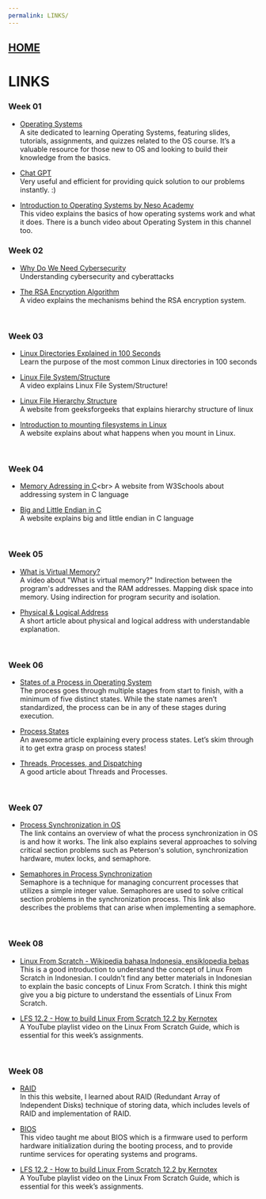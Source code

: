 ```yaml
---
permalink: LINKS/
---
```


## [HOME](../)

# LINKS

### **Week 01**
* [Operating Systems](https://os.vlsm.org/)<br>
  A site dedicated to learning Operating Systems, featuring slides, tutorials, assignments, and quizzes related to the OS course. It’s a valuable resource for those new to OS and looking to build their knowledge from the basics.
  
* [Chat GPT](https://chatgpt.com)<br>
  Very useful and efficient for providing quick solution to our problems instantly. :)
  
* [Introduction to Operating Systems by Neso Academy](https://www.youtube.com/watch?v=vBURTt97EkA&list=PLBlnK6fEyqRiVhbXDGLXDk_OQAeuVcp2O&index=1)<br>
  This video explains the basics of how operating systems work and what it does. There is a bunch video about Operating System in this channel too.
  <br>
  
### **Week 02**
* [Why Do We Need Cybersecurity](https://www.onelogin.com/learn/what-is-cyber-security)<br>
Understanding cybersecurity and cyberattacks

* [The RSA Encryption Algorithm](https://youtu.be/4zahvcJ9glg)<br>
A video explains the mechanisms behind the RSA encryption system.
<br>

### **Week 03**
* [Linux Directories Explained in 100 Seconds](https://www.youtube.com/watch?v=42iQKuQodW4)<br>
Learn the purpose of the most common Linux directories in 100 seconds

* [Linux File System/Structure](https://www.youtube.com/watch?v=HbgzrKJvDRw)<br>
A video explains Linux File System/Structure!

* [Linux File Hierarchy Structure](https://www.geeksforgeeks.org/linux-file-hierarchy-structure/)<br>
A website from geeksforgeeks that explains hierarchy structure of linux

* [Introduction to mounting filesystems in Linux]( https://www.bleepingcomputer.com/tutorials/introduction-to-mounting-filesystems-in-linux/)<br>
A website explains about what happens when you mount in Linux.
<br>

### **Week 04**
* [Memory Adressing in C](https://www.w3schools.com/c/c_memory_address.php#:~:text=When%20a%20variable%20is%20created,stored%20in%20this%20memory%20address.)<br>
A website from W3Schools about addressing system in C language

* [Big and Little Endian in C](https://embetronicx.com/tutorials/p_language/c/little-endian-and-big-endian/)<br>
A website explains big and little endian in C language
<br>

### **Week 05**
* [What is Virtual Memory?](https://www.youtube.com/watch?v=qlH4-oHnBb8)<br>
A video about "What is virtual memory?" Indirection between the program's addresses and the RAM addresses. Mapping disk space into memory. Using indirection for program security and isolation.

* [Physical & Logical Address](https://www.javatpoint.com/os-physical-and-logical-address-space)<br>
A short article about physical and logical address with understandable explanation.
<br>

### **Week 06**
* [States of a Process in Operating System](https://www.geeksforgeeks.org/states-of-a-process-in-operating-systems)<br>
The process goes through multiple stages from start to finish, with a minimum of five distinct states. While the state names aren’t standardized, the process can be in any of these stages during execution.

* [Process States](https://www.javatpoint.com/os-process-states)<br>
An awesome article explaining every process states. Let’s skim through it to get extra grasp on process states!

* [Threads, Processes, and Dispatching](https://web.stanford.edu/~ouster/cgi-bin/cs140-spring14/lecture.php?topic=thread)<br>
A good article about Threads and Processes.
<br>

### **Week 07**
* [Process Synchronization in OS](https://www.scaler.com/topics/operating-system/process-synchronization-in-os/)<br>
The link contains an overview of what the process synchronization in OS is and how it works. The link also explains several approaches to solving critical section problems such as Peterson's solution, synchronization hardware, mutex locks, and semaphore.

* [Semaphores in Process Synchronization](https://www.geeksforgeeks.org/semaphores-in-process-synchronization/)<br>
Semaphore is a technique for managing concurrent processes that utilizes a simple integer value. Semaphores are used to solve critical section problems in the synchronization process. This link also describes the problems that can arise when implementing a semaphore.
<br>

### **Week 08**
* [Linux From Scratch - Wikipedia bahasa Indonesia, ensiklopedia bebas](https://id.wikipedia.org/wiki/Linux_From_Scratch)<br>
This is a good introduction to understand the concept of Linux From Scratch in Indonesian.
I couldn't find any better materials in Indonesian to explain the basic concepts of Linux From Scratch.
I think this might give you a big picture to understand the essentials of Linux From Scratch.

* [LFS 12.2 - How to build Linux From Scratch 12.2 by Kernotex](https://www.youtube.com/playlist?list=PLyc5xVO2uDsDzdT8lkx430hZ-gY69wgS3)<br>
A YouTube playlist video on the Linux From Scratch Guide, which is essential for this week’s assignments.
<br>

### **Week 08**
* [RAID](https://www.javatpoint.com/what-is-raid) <br>
In this this website, I learned about RAID (Redundant Array of Independent Disks) technique of storing data, which includes levels of RAID and implementation of RAID.

* [BIOS](https://www.youtube.com/watch?v=ncUmWthHrU0) <br>
This video taught me about BIOS which is a firmware used to perform hardware initialization during the booting process, and to provide runtime services for operating systems and programs.

* [LFS 12.2 - How to build Linux From Scratch 12.2 by Kernotex](https://www.youtube.com/playlist?list=PLyc5xVO2uDsDzdT8lkx430hZ-gY69wgS3)<br>
A YouTube playlist video on the Linux From Scratch Guide, which is essential for this week’s assignments.
<br>
